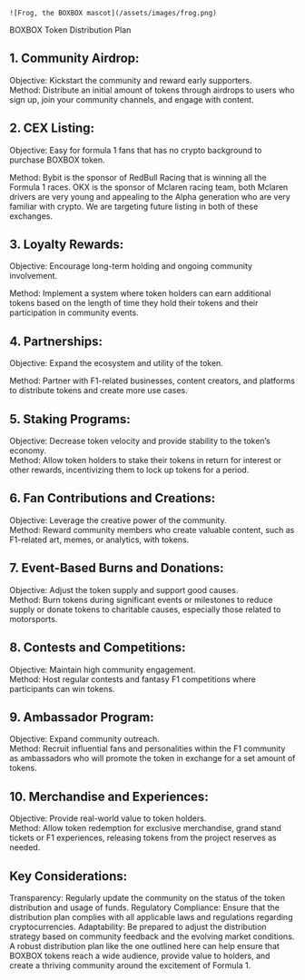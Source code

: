     ![Frog, the BOXBOX mascot](/assets/images/frog.png)



BOXBOX Token Distribution Plan
## 1. Community Airdrop:

Objective: Kickstart the community and reward early supporters. <br>
Method: Distribute an initial amount of tokens through airdrops to users who sign up, join your community channels, and engage with content.
## 2. CEX Listing:

Objective: Easy for formula 1 fans that has no crypto background to purchase BOXBOX token. <Br>

Method: Bybit is the sponsor of RedBull Racing that is winning all the Formula 1 races. OKX is the sponsor of Mclaren racing team, both Mclaren drivers are very young and appealing to the Alpha generation who are very familiar with crypto. We are targeting future listing in both of these exchanges. 


## 3. Loyalty Rewards:

Objective: Encourage long-term holding and ongoing community involvement. <br>

Method: Implement a system where token holders can earn additional tokens based on the length of time they hold their tokens and their participation in community events.
## 4. Partnerships:

Objective: Expand the ecosystem and utility of the token. <br>

Method: Partner with F1-related businesses, content creators, and platforms to distribute tokens and create more use cases.
## 5. Staking Programs:

Objective: Decrease token velocity and provide stability to the token’s economy. <Br>
Method: Allow token holders to stake their tokens in return for interest or other rewards, incentivizing them to lock up tokens for a period.
## 6. Fan Contributions and Creations:

Objective: Leverage the creative power of the community. <br>
Method: Reward community members who create valuable content, such as F1-related art, memes, or analytics, with tokens.
## 7. Event-Based Burns and Donations:

Objective: Adjust the token supply and support good causes. <br>
Method: Burn tokens during significant events or milestones to reduce supply or donate tokens to charitable causes, especially those related to motorsports.
## 8. Contests and Competitions:

Objective: Maintain high community engagement. <br>
Method: Host regular contests and fantasy F1 competitions where participants can win tokens.
## 9. Ambassador Program:

Objective: Expand community outreach. <br>
Method: Recruit influential fans and personalities within the F1 community as ambassadors who will promote the token in exchange for a set amount of tokens.
## 10. Merchandise and Experiences:

Objective: Provide real-world value to token holders. <br>
Method: Allow token redemption for exclusive merchandise, grand stand tickets or F1 experiences, releasing tokens from the project reserves as needed.
## Key Considerations:
Transparency: Regularly update the community on the status of the token distribution and usage of funds.
Regulatory Compliance: Ensure that the distribution plan complies with all applicable laws and regulations regarding cryptocurrencies.
Adaptability: Be prepared to adjust the distribution strategy based on community feedback and the evolving market conditions.
A robust distribution plan like the one outlined here can help ensure that BOXBOX tokens reach a wide audience, provide value to holders, and create a thriving community around the excitement of Formula 1.







